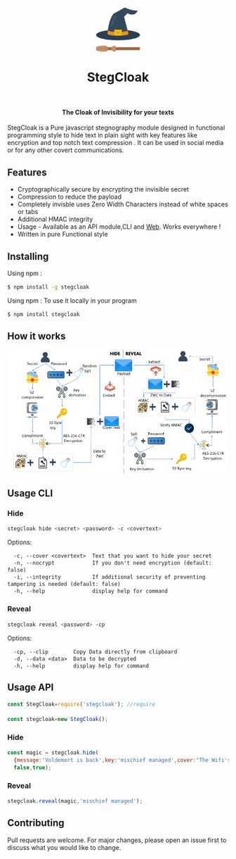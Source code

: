 <h1 align="center">
  <br>
  <img src="assets/stegCloakIcon.svg" alt="stegcloak" width="100">
  <br>
  <br>
  <span>StegCloak</span>
  <br>
  <br>
</h1>

<h4 align="center">The Cloak of Invisibility for your texts</h4>

StegCloak is a Pure javascript stegnography module designed in functional programming style to hide text in plain sight with key features like encryption and top notch text compression . It can be used in social media or for any other covert communications.


## Features

- Cryptographically secure by encrypting the invisible secret
- Compression to reduce the payload
- Completely invisble uses Zero Width Characters instead of white spaces or tabs
- Additional HMAC integrity
- Usage - Available as an API module,CLI and  <a href='https://stegcloak.surge.sh'>Web</a>. Works everywhere !
- Written in pure Functional style

## Installing

Using npm :

```bash
$ npm install -g stegcloak
```
Using npm : To use it locally in your program

```bash
$ npm install stegcloak
```

## How it works

<img src='assets/Flow.PNG'>

## Usage CLI

### Hide

```bash
stegcloak hide <secret> <password> -c <covertext>
```
Options:

```
  -c, --cover <covertext>  Text that you want to hide your secret
  -n, --nocrypt            If you don't need encryption (default: false)
  -i, --integrity          If additional security of preventing tampering is needed (default: false)
  -h, --help               display help for command
```


### Reveal

```bash
stegcloak reveal <password> -cp
```
Options:

```
  -cp, --clip        Copy Data directly from clipboard
  -d, --data <data>  Data to be decrypted
  -h, --help         display help for command
```

## Usage API

```javascript
const StegCloak=require('stegcloak'); //require 

const stegcloak=new StegCloak();
```
### Hide
```javascript
const magic = stegcloak.hide(
  {message:'Voldemort is back',key:'mischief managed',cover:"The Wifi's not working here !"},
  false,true);
```

### Reveal
```javascript
stegcloak.reveal(magic,'mischief managed');
```

## Contributing

Pull requests are welcome. For major changes, please open an issue first to discuss what you would like to change.
